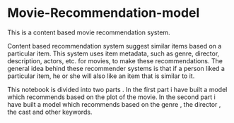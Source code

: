 # Movie-Recommendation-model

This is a content based movie recommendation system.

Content based recommendation system suggest similar items based on a particular item.
This system uses item metadata, such as genre, director, description, actors, etc. for movies, to make these recommendations. The general idea behind these recommender systems is that if a person liked a particular item, he or she will also like an item that is similar to it.

This notebook is divided into two parts . In the first part i have built a model which recommends based on the plot of the movie.
In the second part i have built a model which recommends based on the genre , the director , the cast and other keywords.
